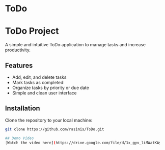 # ToDo
# ToDo Project

A simple and intuitive ToDo application to manage tasks and increase productivity.

## Features

- Add, edit, and delete tasks
- Mark tasks as completed
- Organize tasks by priority or due date
- Simple and clean user interface

## Installation

Clone the repository to your local machine:

```bash
git clone https://github.com/rasinis/ToDo.git

## Demo Video
[Watch the video here](https://drive.google.com/file/d/1x_gyv_liMWatKAysR6ihQuZ6jWrb31Oe/view?usp=drive_link)

